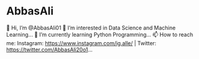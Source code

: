 # AbbasAli

👋 Hi, I’m @AbbasAli01
👀 I’m interested in Data Science and Machine Learning...
🌱 I’m currently learning Python Programming...
📫 How to reach me: Instagram: https://www.instagram.com/ig.alle/ | Twitter: https://twitter.com/AbbasAli20o1...
